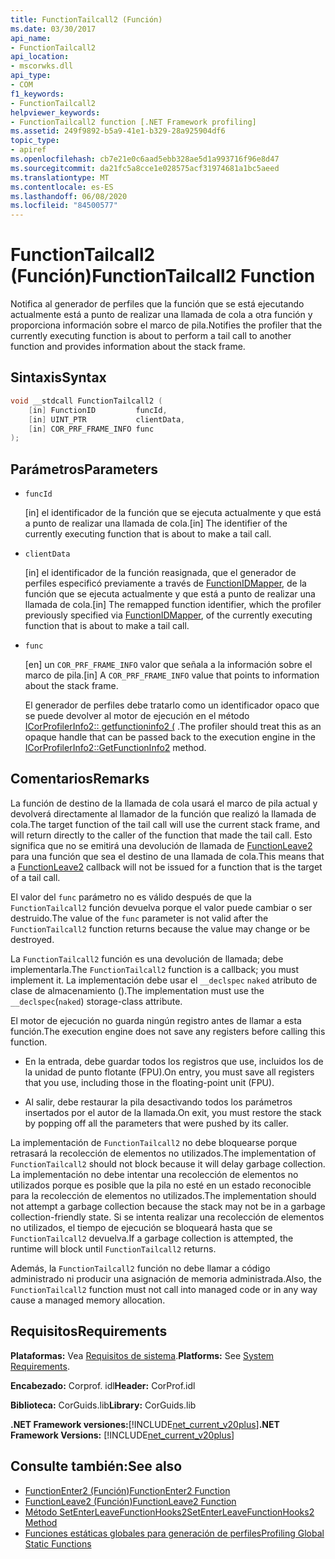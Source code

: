 ```yaml
---
title: FunctionTailcall2 (Función)
ms.date: 03/30/2017
api_name:
- FunctionTailcall2
api_location:
- mscorwks.dll
api_type:
- COM
f1_keywords:
- FunctionTailcall2
helpviewer_keywords:
- FunctionTailcall2 function [.NET Framework profiling]
ms.assetid: 249f9892-b5a9-41e1-b329-28a925904df6
topic_type:
- apiref
ms.openlocfilehash: cb7e21e0c6aad5ebb328ae5d1a993716f96e8d47
ms.sourcegitcommit: da21fc5a8cce1e028575acf31974681a1bc5aeed
ms.translationtype: MT
ms.contentlocale: es-ES
ms.lasthandoff: 06/08/2020
ms.locfileid: "84500577"
---
```

# <a name="functiontailcall2-function"></a><span data-ttu-id="c441e-102">FunctionTailcall2 (Función)</span><span class="sxs-lookup"><span data-stu-id="c441e-102">FunctionTailcall2 Function</span></span>
<span data-ttu-id="c441e-103">Notifica al generador de perfiles que la función que se está ejecutando actualmente está a punto de realizar una llamada de cola a otra función y proporciona información sobre el marco de pila.</span><span class="sxs-lookup"><span data-stu-id="c441e-103">Notifies the profiler that the currently executing function is about to perform a tail call to another function and provides information about the stack frame.</span></span>  
  
## <a name="syntax"></a><span data-ttu-id="c441e-104">Sintaxis</span><span class="sxs-lookup"><span data-stu-id="c441e-104">Syntax</span></span>  
  
```cpp
void __stdcall FunctionTailcall2 (  
    [in] FunctionID         funcId,
    [in] UINT_PTR           clientData,
    [in] COR_PRF_FRAME_INFO func  
);  
```  
  
## <a name="parameters"></a><span data-ttu-id="c441e-105">Parámetros</span><span class="sxs-lookup"><span data-stu-id="c441e-105">Parameters</span></span>

- `funcId`

  <span data-ttu-id="c441e-106">\[in] el identificador de la función que se ejecuta actualmente y que está a punto de realizar una llamada de cola.</span><span class="sxs-lookup"><span data-stu-id="c441e-106">\[in] The identifier of the currently executing function that is about to make a tail call.</span></span>

- `clientData`

  <span data-ttu-id="c441e-107">\[in] el identificador de la función reasignada, que el generador de perfiles especificó previamente a través de [FunctionIDMapper](functionidmapper-function.md), de la función que se ejecuta actualmente y que está a punto de realizar una llamada de cola.</span><span class="sxs-lookup"><span data-stu-id="c441e-107">\[in] The remapped function identifier, which the profiler previously specified via [FunctionIDMapper](functionidmapper-function.md), of the currently executing function that is about to make a tail call.</span></span>
  
- `func`

  <span data-ttu-id="c441e-108">\[en] un `COR_PRF_FRAME_INFO` valor que señala a la información sobre el marco de pila.</span><span class="sxs-lookup"><span data-stu-id="c441e-108">\[in] A `COR_PRF_FRAME_INFO` value that points to information about the stack frame.</span></span>

  <span data-ttu-id="c441e-109">El generador de perfiles debe tratarlo como un identificador opaco que se puede devolver al motor de ejecución en el método [ICorProfilerInfo2:: getfunctioninfo2 (](icorprofilerinfo2-getfunctioninfo2-method.md) .</span><span class="sxs-lookup"><span data-stu-id="c441e-109">The profiler should treat this as an opaque handle that can be passed back to the execution engine in the [ICorProfilerInfo2::GetFunctionInfo2](icorprofilerinfo2-getfunctioninfo2-method.md) method.</span></span>

## <a name="remarks"></a><span data-ttu-id="c441e-110">Comentarios</span><span class="sxs-lookup"><span data-stu-id="c441e-110">Remarks</span></span>  
 <span data-ttu-id="c441e-111">La función de destino de la llamada de cola usará el marco de pila actual y devolverá directamente al llamador de la función que realizó la llamada de cola.</span><span class="sxs-lookup"><span data-stu-id="c441e-111">The target function of the tail call will use the current stack frame, and will return directly to the caller of the function that made the tail call.</span></span> <span data-ttu-id="c441e-112">Esto significa que no se emitirá una devolución de llamada de [FunctionLeave2](functionleave2-function.md) para una función que sea el destino de una llamada de cola.</span><span class="sxs-lookup"><span data-stu-id="c441e-112">This means that a [FunctionLeave2](functionleave2-function.md) callback will not be issued for a function that is the target of a tail call.</span></span>  
  
 <span data-ttu-id="c441e-113">El valor del `func` parámetro no es válido después de que la `FunctionTailcall2` función devuelva porque el valor puede cambiar o ser destruido.</span><span class="sxs-lookup"><span data-stu-id="c441e-113">The value of the `func` parameter is not valid after the `FunctionTailcall2` function returns because the value may change or be destroyed.</span></span>  
  
 <span data-ttu-id="c441e-114">La `FunctionTailcall2` función es una devolución de llamada; debe implementarla.</span><span class="sxs-lookup"><span data-stu-id="c441e-114">The `FunctionTailcall2` function is a callback; you must implement it.</span></span> <span data-ttu-id="c441e-115">La implementación debe usar el `__declspec` `naked` atributo de clase de almacenamiento ().</span><span class="sxs-lookup"><span data-stu-id="c441e-115">The implementation must use the `__declspec`(`naked`) storage-class attribute.</span></span>  
  
 <span data-ttu-id="c441e-116">El motor de ejecución no guarda ningún registro antes de llamar a esta función.</span><span class="sxs-lookup"><span data-stu-id="c441e-116">The execution engine does not save any registers before calling this function.</span></span>  
  
- <span data-ttu-id="c441e-117">En la entrada, debe guardar todos los registros que use, incluidos los de la unidad de punto flotante (FPU).</span><span class="sxs-lookup"><span data-stu-id="c441e-117">On entry, you must save all registers that you use, including those in the floating-point unit (FPU).</span></span>  
  
- <span data-ttu-id="c441e-118">Al salir, debe restaurar la pila desactivando todos los parámetros insertados por el autor de la llamada.</span><span class="sxs-lookup"><span data-stu-id="c441e-118">On exit, you must restore the stack by popping off all the parameters that were pushed by its caller.</span></span>  
  
 <span data-ttu-id="c441e-119">La implementación de `FunctionTailcall2` no debe bloquearse porque retrasará la recolección de elementos no utilizados.</span><span class="sxs-lookup"><span data-stu-id="c441e-119">The implementation of `FunctionTailcall2` should not block because it will delay garbage collection.</span></span> <span data-ttu-id="c441e-120">La implementación no debe intentar una recolección de elementos no utilizados porque es posible que la pila no esté en un estado reconocible para la recolección de elementos no utilizados.</span><span class="sxs-lookup"><span data-stu-id="c441e-120">The implementation should not attempt a garbage collection because the stack may not be in a garbage collection-friendly state.</span></span> <span data-ttu-id="c441e-121">Si se intenta realizar una recolección de elementos no utilizados, el tiempo de ejecución se bloqueará hasta que se `FunctionTailcall2` devuelva.</span><span class="sxs-lookup"><span data-stu-id="c441e-121">If a garbage collection is attempted, the runtime will block until `FunctionTailcall2` returns.</span></span>  
  
 <span data-ttu-id="c441e-122">Además, la `FunctionTailcall2` función no debe llamar a código administrado ni producir una asignación de memoria administrada.</span><span class="sxs-lookup"><span data-stu-id="c441e-122">Also, the `FunctionTailcall2` function must not call into managed code or in any way cause a managed memory allocation.</span></span>  
  
## <a name="requirements"></a><span data-ttu-id="c441e-123">Requisitos</span><span class="sxs-lookup"><span data-stu-id="c441e-123">Requirements</span></span>  
 <span data-ttu-id="c441e-124">**Plataformas:** Vea [Requisitos de sistema](../../get-started/system-requirements.md).</span><span class="sxs-lookup"><span data-stu-id="c441e-124">**Platforms:** See [System Requirements](../../get-started/system-requirements.md).</span></span>  
  
 <span data-ttu-id="c441e-125">**Encabezado:** Corprof. idl</span><span class="sxs-lookup"><span data-stu-id="c441e-125">**Header:** CorProf.idl</span></span>  
  
 <span data-ttu-id="c441e-126">**Biblioteca:** CorGuids.lib</span><span class="sxs-lookup"><span data-stu-id="c441e-126">**Library:** CorGuids.lib</span></span>  
  
 <span data-ttu-id="c441e-127">**.NET Framework versiones:**[!INCLUDE[net_current_v20plus](../../../../includes/net-current-v20plus-md.md)]</span><span class="sxs-lookup"><span data-stu-id="c441e-127">**.NET Framework Versions:** [!INCLUDE[net_current_v20plus](../../../../includes/net-current-v20plus-md.md)]</span></span>  
  
## <a name="see-also"></a><span data-ttu-id="c441e-128">Consulte también:</span><span class="sxs-lookup"><span data-stu-id="c441e-128">See also</span></span>

- [<span data-ttu-id="c441e-129">FunctionEnter2 (Función)</span><span class="sxs-lookup"><span data-stu-id="c441e-129">FunctionEnter2 Function</span></span>](functionenter2-function.md)
- [<span data-ttu-id="c441e-130">FunctionLeave2 (Función)</span><span class="sxs-lookup"><span data-stu-id="c441e-130">FunctionLeave2 Function</span></span>](functionleave2-function.md)
- [<span data-ttu-id="c441e-131">Método SetEnterLeaveFunctionHooks2</span><span class="sxs-lookup"><span data-stu-id="c441e-131">SetEnterLeaveFunctionHooks2 Method</span></span>](icorprofilerinfo2-setenterleavefunctionhooks2-method.md)
- [<span data-ttu-id="c441e-132">Funciones estáticas globales para generación de perfiles</span><span class="sxs-lookup"><span data-stu-id="c441e-132">Profiling Global Static Functions</span></span>](profiling-global-static-functions.md)
